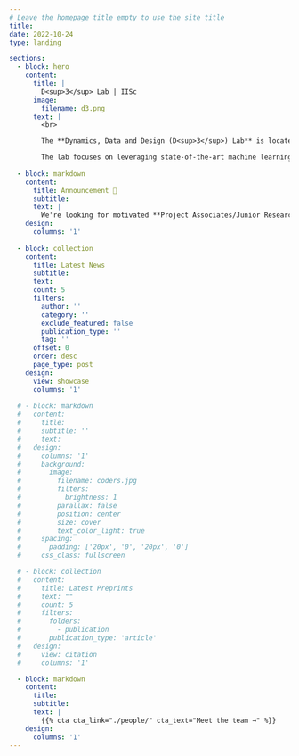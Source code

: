 ```yaml
---
# Leave the homepage title empty to use the site title
title:
date: 2022-10-24
type: landing

sections:
  - block: hero
    content:
      title: |
        D<sup>3</sup> Lab | IISc
      image:
        filename: d3.png
      text: |
        <br>

        The **Dynamics, Data and Design (D<sup>3</sup>) Lab** is located in the Dept. of [Mechanical Engineering](https://mecheng.iisc.ac.in/) at IISc Bengaluru and led by {{% mention "admin" %}}.

        The lab focuses on leveraging state-of-the-art machine learning techniques and experimental methods to characterize novel materials to enable the optimized design of better structures and products.
       
  - block: markdown
    content:
      title: Announcement 📌
      subtitle:
      text: |
        We're looking for motivated **Project Associates/Junior Research fellows**! Get in touch if you're interested. {{% cta cta_link="uploads/advt_jrf_pa.pdf" cta_text="PA/JRF Advertisement →" cta_new_tab="true" %}}
    design:
      columns: '1'
  
  - block: collection
    content:
      title: Latest News
      subtitle:
      text:
      count: 5
      filters:
        author: ''
        category: ''
        exclude_featured: false
        publication_type: ''
        tag: ''
      offset: 0
      order: desc
      page_type: post
    design:
      view: showcase
      columns: '1'
  
  # - block: markdown
  #   content:
  #     title:
  #     subtitle: ''
  #     text:
  #   design:
  #     columns: '1'
  #     background:
  #       image: 
  #         filename: coders.jpg
  #         filters:
  #           brightness: 1
  #         parallax: false
  #         position: center
  #         size: cover
  #         text_color_light: true
  #     spacing:
  #       padding: ['20px', '0', '20px', '0']
  #     css_class: fullscreen

  # - block: collection
  #   content:
  #     title: Latest Preprints
  #     text: ""
  #     count: 5
  #     filters:
  #       folders:
  #         - publication
  #       publication_type: 'article'
  #   design:
  #     view: citation
  #     columns: '1'

  - block: markdown
    content:
      title:
      subtitle:
      text: |
        {{% cta cta_link="./people/" cta_text="Meet the team →" %}}
    design:
      columns: '1'
---
```


